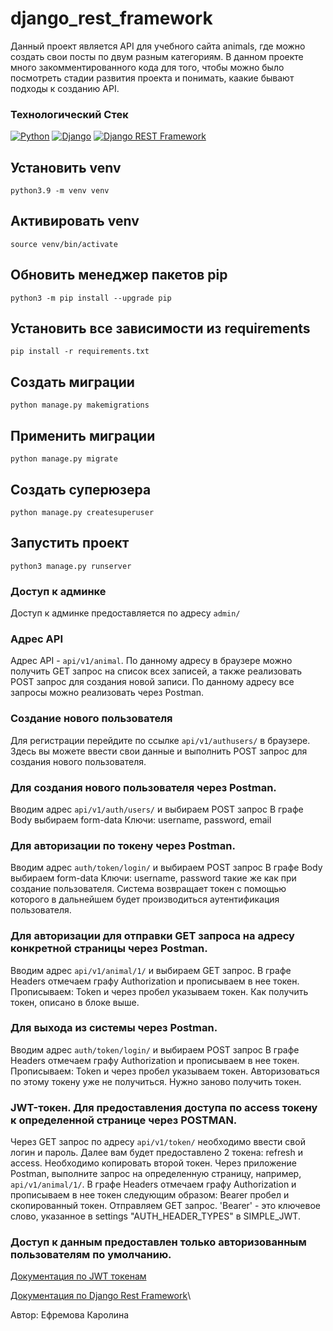 # django_rest_framework
Данный проект является API для учебного сайта animals, где можно создать свои посты по двум разным категориям. 
В данном проекте много закомментированного кода для того, чтобы можно было посмотреть стадии развития проекта и
понимать, каакие бывают подходы к созданию API.  

### Технологический Стек
[![Python](https://img.shields.io/badge/-Python-464646?style=flat&logo=Python&logoColor=56C0C0&color=008080)](https://www.python.org/)
[![Django](https://img.shields.io/badge/-Django-464646?style=flat&logo=Django&logoColor=56C0C0&color=008080)](https://www.djangoproject.com/)
[![Django REST Framework](https://img.shields.io/badge/-Django%20REST%20Framework-464646?style=flat&logo=Django%20REST%20Framework&logoColor=56C0C0&color=008080)](https://www.django-rest-framework.org/)

## Установить venv 
``` python3.9 -m venv venv ```

## Активировать venv 
``` source venv/bin/activate ```

## Обновить менеджер пакетов pip 
``` python3 -m pip install --upgrade pip ```

## Установить все зависимости из requirements 
``` pip install -r requirements.txt ```

## Создать миграции
``` python manage.py makemigrations ```

## Применить миграции
``` python manage.py migrate ```

## Создать суперюзера
``` python manage.py createsuperuser ```

## Запустить проект 
``` python3 manage.py runserver ```


### Доступ к админке
Доступ к админке предоставляется по адресу `admin/`

### Адрес API
Адрес API - `api/v1/animal`. По данному адресу в браузере можно получить GET запрос на список всех записей, а также реализовать POST запрос для создания новой записи. По данному адресу все запросы можно реализовать через Postman. 

### Создание нового пользователя
Для регистрации перейдите по ссылке `api/v1/authusers/` в браузере. Здесь вы можете ввести свои данные и выполнить POST запрос для создания нового пользователя. 

### Для создания нового пользователя через Postman.
Вводим адрес `api/v1/auth/users/` и выбираем POST запрос
В графе Body выбираем form-data
Ключи: username, password, email

### Для авторизации по токену через Postman.
Вводим адрес `auth/token/login/` и выбираем POST запрос
В графе Body выбираем form-data
Ключи: username, password такие же как при создание пользователя.
Система возвращает токен с помощью которого в дальнейшем будет производиться аутентификация пользователя.

### Для авторизации для отправки GET запроса на адресу конкретной страницы через Postman.
Вводим адрес `api/v1/animal/1/` и выбираем GET запрос. 
В графе Headers отмечаем графу Authorization и прописываем в нее токен. Прописываем: Token и через пробел указываем токен. Как получить токен, описано в блоке выше. 

### Для выхода из системы через Postman.
Вводим адрес `auth/token/login/` и выбираем POST запрос
В графе Headers отмечаем графу Authorization и прописываем в нее токен. Прописываем: Token и через пробел указываем токен. Авторизоваться по этому токену уже не получиться. Нужно заново получить токен. 

### JWT-токен. Для предоставления доступа по access токену к определенной странице через POSTMAN.
Через GET запрос по адресу `api/v1/token/` необходимо ввести свой логин и пароль. Далее вам будет предоставлено 2 токена: refresh и access. Необходимо копировать второй токен. 
Через приложение Postman, выполните запрос на определенную страницу, например, `api/v1/animal/1/`. В графе Headers отмечаем графу Authorization и прописываем в нее токен следующим образом: Bearer пробел и скопированный токен. Отправляем GET запрос. 
'Bearer' - это ключевое слово, указанное в settings "AUTH_HEADER_TYPES" в SIMPLE_JWT.

### Доступ к данным предоставлен только авторизованным пользователям по умолчанию. 

[Документация по JWT токенам](https://django-rest-framework-simplejwt.readthedocs.io/en/latest/index.html)

[Документация по Django Rest Framework](https://www.django-rest-framework.org/)\



Автор: Ефремова Каролина